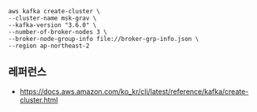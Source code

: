 
```
aws kafka create-cluster \
--cluster-name msk-grav \
--kafka-version "3.6.0" \
--number-of-broker-nodes 3 \
--broker-node-group-info file://broker-grp-info.json \
--region ap-northeast-2
```



## 레퍼런스 ##

* https://docs.aws.amazon.com/ko_kr/cli/latest/reference/kafka/create-cluster.html
